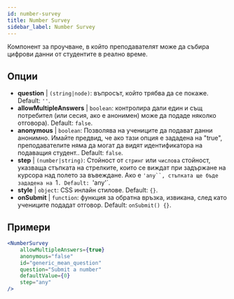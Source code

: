 ```yaml
---
id: number-survey
title: Number Survey
sidebar_label: Number Survey
---
```


Компонент за проучване, в който преподавателят може да събира цифрови данни от студентите в реално време.

## Опции

* __question__ | `(string|node)`: въпросът, който трябва да се покаже. Default: `''`.
* __allowMultipleAnswers__ | `boolean`: контролира дали един и същ потребител (или сесия, ако е анонимен) може да подаде няколко отговора). Default: `false`.
* __anonymous__ | `boolean`: Позволява на учениците да подават данни анонимно. Имайте предвид, че ако тази опция е зададена на "true", преподавателите няма да могат да видят идентификатора на подаващия студент.. Default: `false`.
* __step__ | `(number|string)`: Стойност от `стринг` или `числова` стойност, указваща стъпката на стрелките, които се виждат при задържане на курсора над полето за въвеждане. Ако е `'any``, стъпката ще бъде зададена на `1`. Default: `'any'`.
* __style__ | `object`: CSS инлайн стилове. Default: `{}`.
* __onSubmit__ | `function`: функция за обратна връзка, извикана, след като учениците подадат отговор. Default: `onSubmit() {}`.


## Примери

```jsx live
<NumberSurvey
    allowMultipleAnswers={true}
    anonymous="false"
    id="generic_mean_question"
    question="Submit a number"
    defaultValue={0}
    step="any"
/>
```

